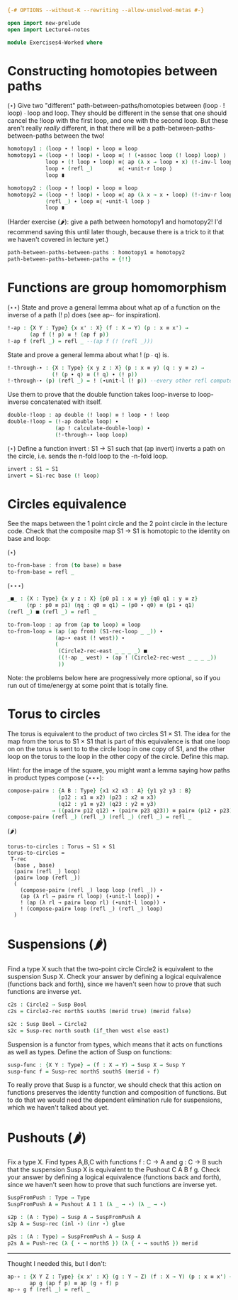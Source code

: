 ```agda
{-# OPTIONS --without-K --rewriting --allow-unsolved-metas #-}

open import new-prelude
open import Lecture4-notes

module Exercises4-Worked where
```

# Constructing homotopies between paths

(⋆) Give two "different" path-between-paths/homotopies between (loop ∙ !
loop) ∙ loop and loop.  They should be different in the sense that one
should cancel the !loop with the first loop, and one with the second
loop.  But these aren't really *really* different, in that there will be
a path-between-paths-between-paths between the two!  

```agda
homotopy1 : (loop ∙ ! loop) ∙ loop ≡ loop
homotopy1 = (loop ∙ ! loop) ∙ loop ≡⟨ ! (∙assoc loop (! loop) loop) ⟩
            loop ∙ (! loop ∙ loop) ≡⟨ ap (λ x → loop ∙ x) (!-inv-l loop) ⟩ 
            loop ∙ (refl _)        ≡⟨ ∙unit-r loop ⟩
            loop ∎

homotopy2 : (loop ∙ ! loop) ∙ loop ≡ loop
homotopy2 = (loop ∙ ! loop) ∙ loop ≡⟨ ap (λ x → x ∙ loop) (!-inv-r loop) ⟩
            (refl _) ∙ loop ≡⟨ ∙unit-l loop ⟩ 
            loop ∎
```

(Harder exercise (🌶️): give a path between homotopy1 and
homotopy2! I'd recommend saving this until later though, because there
is a trick to it that we haven't covered in lecture yet.)

```agda
path-between-paths-between-paths : homotopy1 ≡ homotopy2
path-between-paths-between-paths = {!!}
```

# Functions are group homomorphism 

(⋆⋆) State and prove a general lemma about what ap of a function on the
inverse of a path (! p) does (see ap-∙ for inspiration).  

```agda
!-ap : {X Y : Type} {x x' : X} (f : X → Y) (p : x ≡ x') →
       (ap f (! p) ≡ ! (ap f p))
!-ap f (refl _) = refl _ --(ap f (! (refl _)))
```

State and prove a general lemma about what ! (p ∙ q) is.
```agda
!-through-∙ : {X : Type} {x y z : X} (p : x ≡ y) (q : y ≡ z) →
              (! (p ∙ q) ≡ (! q) ∙ (! p))
!-through-∙ (p) (refl _) = ! (∙unit-l (! p)) --every other refl computes
```

Use them to prove that the double function takes loop-inverse to
loop-inverse concatenated with itself.

```agda
double-!loop : ap double (! loop) ≡ ! loop ∙ ! loop
double-!loop = (!-ap double loop) ∙
               (ap ! calculate-double-loop) ∙
               (!-through-∙ loop loop)
```

(⋆) Define a function invert : S1 → S1 such that (ap invert) inverts a path
on the circle, i.e. sends the n-fold loop to the -n-fold loop.  

```agda
invert : S1 → S1
invert = S1-rec base (! loop)
```

# Circles equivalence

See the maps between the 1 point circle and the 2 point circle in the
lecture code.  Check that the composite map S1 → S1
is homotopic to the identity on base and loop:

(⋆) 

```agda
to-from-base : from (to base) ≡ base
to-from-base = refl _
```

(⋆⋆⋆) 

```agda
_■_ : {X : Type} {x y z : X} {p0 p1 : x ≡ y} {q0 q1 : y ≡ z}
      (ηp : p0 ≡ p1) (ηq : q0 ≡ q1) → (p0 ∙ q0) ≡ (p1 ∙ q1)
(refl _) ■ (refl _) = refl _

to-from-loop : ap from (ap to loop) ≡ loop
to-from-loop = (ap (ap from) (S1-rec-loop _ _)) ∙
               (ap-∙ east (! west)) ∙ 
               (
                (Circle2-rec-east _ _ _ _) ■
                ((!-ap _ west) ∙ (ap ! (Circle2-rec-west _ _ _ _))
                ))
```

Note: the problems below here are progressively more optional, so if you
run out of time/energy at some point that is totally fine.  

# Torus to circles

The torus is equivalent to the product of two circles S1 × S1.  The idea
for the map from the torus to S1 × S1 that is part of this equivalence
is that one loop on on the torus is sent to to the circle loop in one
copy of S1, and the other loop on the torus to the loop in the other
copy of the circle.  Define this map.  

Hint: for the image of the square, you might want a lemma saying how
paths in product types compose (⋆⋆⋆):

```agda
compose-pair≡ : {A B : Type} {x1 x2 x3 : A} {y1 y2 y3 : B}
                (p12 : x1 ≡ x2) (p23 : x2 ≡ x3)
                (q12 : y1 ≡ y2) (q23 : y2 ≡ y3)
              → ((pair≡ p12 q12) ∙ (pair≡ p23 q23)) ≡ pair≡ (p12 ∙ p23) (q12 ∙ q23) [ (x1 , y1) ≡ (x3 , y3) [ A × B ] ]
compose-pair≡ (refl _) (refl _) (refl _) (refl _) = refl _
```

(🌶️)
```
torus-to-circles : Torus → S1 × S1
torus-to-circles =
 T-rec
  (base , base)
  (pair≡ (refl _) loop)
  (pair≡ loop (refl _))
  (
    (compose-pair≡ (refl _) loop loop (refl _)) ∙
    (ap (λ rl → pair≡ rl loop) (∙unit-l loop)) ∙
    ! (ap (λ rl → pair≡ loop rl) (∙unit-l loop)) ∙
    ! (compose-pair≡ loop (refl _) (refl _) loop)
  )
```

# Suspensions (🌶️)

Find a type X such that the two-point circle Circle2 is equivalent to
the suspension Susp X.  Check your answer by defining a logical
equivalence (functions back and forth), since we haven't seen how to
prove that such functions are inverse yet.

```agda
c2s : Circle2 → Susp Bool
c2s = Circle2-rec northS southS (merid true) (merid false)

s2c : Susp Bool → Circle2
s2c = Susp-rec north south (if_then west else east)
```

Suspension is a functor from types, which means that it acts on
functions as well as types.  Define the action of Susp on functions:

```agda
susp-func : {X Y : Type} → (f : X → Y) → Susp X → Susp Y
susp-func f = Susp-rec northS southS (merid ∘ f)
```

To really prove that Susp is a functor, we should check that this action
on functions preserves the identity function and composition of
functions. But to do that we would need the dependent elimination rule
for suspensions, which we haven't talked about yet.

# Pushouts (🌶️)

Fix a type X.  Find types A,B,C with functions f : C → A and g : C → B
such that the suspension Susp X is equivalent to the Pushout C A B f g.
Check your answer by defining a logical equivalence (functions back and
forth), since we haven't seen how to prove that such functions are
inverse yet.

```agda
SuspFromPush : Type → Type
SuspFromPush A = Pushout A 𝟙 𝟙 (λ _ → ⋆) (λ _ → ⋆)

s2p : (A : Type) → Susp A → SuspFromPush A
s2p A = Susp-rec (inl ⋆) (inr ⋆) glue

p2s : (A : Type) → SuspFromPush A → Susp A
p2s A = Push-rec (λ { ⋆ → northS }) (λ { ⋆ → southS }) merid
```

------

Thought I needed this, but I don't:
```agda
ap-∘ : {X Y Z : Type} {x x' : X} (g : Y → Z) (f : X → Y) (p : x ≡ x') →
       ap g (ap f p) ≡ ap (g ∘ f) p
ap-∘ g f (refl _) = refl _
```

 